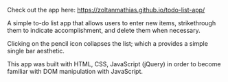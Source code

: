 Check out the app here: https://zoltanmathias.github.io/todo-list-app/

A simple to-do list app that allows users to enter new items, strikethrough them to indicate accomplishment, and delete them when necessary. 

Clicking on the pencil icon collapses the list; which a provides a simple single bar aesthetic.

This app was built with HTML, CSS, JavaScript (jQuery) in order to become familiar with DOM manipulation with JavaScript.
